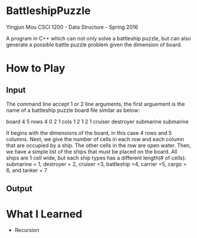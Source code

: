 # BattleshipPuzzle
Yingjun Mou
CSCI 1200 - Data Structure - Spring 2016

A program in C++ which can not only solve a battleship puzzle, but can also generate a possible battle puzzle problem given the dimension of board.

# How to Play
## Input
The command line accept 1 or 2 line arguments, the first arguement is the name of a battleship puzzle board file similar as below:

board 4 5
rows 4 0 2 1
cols 1 2 1 2 1
cruiser
destroyer
submarine
submarine

It begins with the dimensions of the board, in this case 4 rows and 5 columns. Next, we give the number of cells in each row and each column that are occupied by a ship. The other cells in the row are open water. Then, we have a simple list of the ships that must be placed on the board. All ships are 1 cell wide, but each ship types has a different length(# of cells): submarine = 1, destroyer = 2, cruiser =3, battleship =4, carrier =5, cargo = 6, and tanker = 7

## Output

# What I Learned
* Recursion
